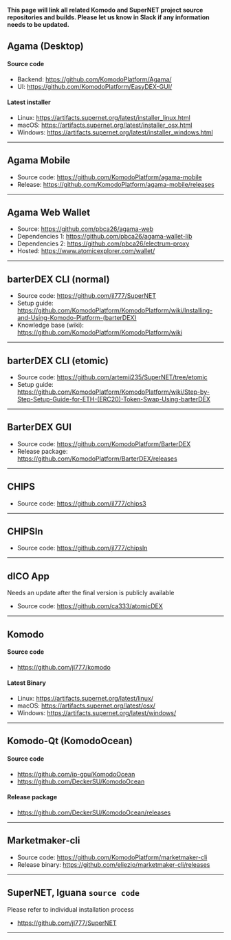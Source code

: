 **This page will link all related Komodo and SuperNET project source repositories and builds. Please let us know in Slack if any information needs to be updated.**

## Agama (Desktop)
#### Source code
* Backend: https://github.com/KomodoPlatform/Agama/
* UI: https://github.com/KomodoPlatform/EasyDEX-GUI/
#### Latest installer
* Linux: https://artifacts.supernet.org/latest/installer_linux.html  
* macOS: https://artifacts.supernet.org/latest/installer_osx.html  
* Windows: https://artifacts.supernet.org/latest/installer_windows.html  

---

## Agama Mobile
* Source code: https://github.com/KomodoPlatform/agama-mobile
* Release: https://github.com/KomodoPlatform/agama-mobile/releases
---
## Agama Web Wallet
* Source: https://github.com/pbca26/agama-web
* Dependencies 1: https://github.com/pbca26/agama-wallet-lib
* Dependencies 2: https://github.com/pbca26/electrum-proxy
* Hosted: https://www.atomicexplorer.com/wallet/
---
## barterDEX CLI (normal)
* Source code: https://github.com/jl777/SuperNET
* Setup guide: https://github.com/KomodoPlatform/KomodoPlatform/wiki/Installing-and-Using-Komodo-Platform-(barterDEX)
* Knowledge base (wiki): https://github.com/KomodoPlatform/KomodoPlatform/wiki
---
## barterDEX CLI (etomic)
* Source code: https://github.com/artemii235/SuperNET/tree/etomic
* Setup guide: https://github.com/KomodoPlatform/KomodoPlatform/wiki/Step-by-Step-Setup-Guide-for-ETH-(ERC20)-Token-Swap-Using-barterDEX
---
## BarterDEX GUI
* Source code: https://github.com/KomodoPlatform/BarterDEX
* Release package: https://github.com/KomodoPlatform/BarterDEX/releases
---
## CHIPS
* Source code: https://github.com/jl777/chips3
---
## CHIPSln
* Source code: https://github.com/jl777/chipsln
---
## dICO App
Needs an update after the final version is publicly available
* Source code: https://github.com/ca333/atomicDEX
---
## Komodo
#### Source code
* https://github.com/jl777/komodo
#### Latest Binary
* Linux: https://artifacts.supernet.org/latest/linux/
* macOS: https://artifacts.supernet.org/latest/osx/
* Windows: https://artifacts.supernet.org/latest/windows/
---
## Komodo-Qt (KomodoOcean)
#### Source code
* https://github.com/ip-gpu/KomodoOcean 
* https://github.com/DeckerSU/KomodoOcean
#### Release package
* https://github.com/DeckerSU/KomodoOcean/releases
---
## Marketmaker-cli
* Source code: https://github.com/KomodoPlatform/marketmaker-cli
* Release binary: https://github.com/eliezio/marketmaker-cli/releases
---
## SuperNET, Iguana `source code`
Please refer to individual installation process
* https://github.com/jl777/SuperNET
---